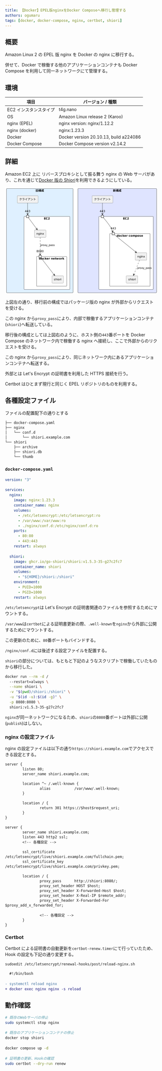 ```yaml
---
title: 【Docker】EPEL版nginxをDocker Composeへ移行し管理する
authors: ogumaru
tags: [docker, docker-compose, nginx, certbot, shiori]
---
```


## 概要

Amazon Linux 2 の EPEL 版 nginx を Docker の nginx に移行する。

併せて、Docker で稼働する他のアプリケーションコンテナも Docker Compose を利用して同一ネットワークにて管理する。

## 環境

| 項目                   | バージョン / 種類                      |
| ---------------------- | -------------------------------------- |
| EC2 インスタンスタイプ | t4g.nano                               |
| OS                     | Amazon Linux release 2 (Karoo)         |
| nginx (EPEL)           | nginx version: nginx/1.12.2            |
| nginx (docker)         | nginx:1.23.3                           |
| Docker                 | Docker version 20.10.13, build a224086 |
| Docker Compose         | Docker Compose version v2.14.2         |

## 詳細

Amazon EC2 上に リバースプロキシとして振る舞う nginx の Web サーバがあり、これを通じて[Docker 版の Shiori](https://github.com/go-shiori/shiori/pkgs/container/shiori)を利用できるようにしている。

![概要図](./outline.png "概要図")

上図左の通り、移行前の構成ではパッケージ版の nginx が外部からリクエストを受ける。

この nginx から`proxy_pass`により、内部で稼働するアプリケーションコンテナ(`shiori`)へ転送している。

移行後の構成としては上図右のように、ホスト側の`443`番ポートを Docker Compose のネットワーク内で稼働する nginx へ接続し、ここで外部からのリクエストを受ける。

この nginx から`proxy_pass`により、同じネットワーク内にあるアプリケーションコンテナへ転送する。

外部とは Let's Encrypt の証明書を利用した HTTPS 接続を行う。

Certbot はひとまず現行と同じく EPEL リポジトリのものを利用する。

## 各種設定ファイル

ファイルの配置配下の通りとする

```plaintext
├── docker-compose.yaml
├── nginx
│   └── conf.d
│       └── shiori.example.com
└── shiori
    ├── archive
    ├── shiori.db
    └── thumb
```

### `docker-compose.yaml`

```yml
version: "3"

services:
  nginx:
    image: nginx:1.23.3
    container_name: nginx
    volumes:
      - /etc/letsencrypt:/etc/letsencrypt:ro
      - /var/www:/var/www:ro
      - ./nginx/conf.d:/etc/nginx/conf.d:ro
    ports:
      - 80:80
      - 443:443
    restart: always

  shiori:
    image: ghcr.io/go-shiori/shiori:v1.5.3-35-g27c2fc7
    container_name: shiori
    volumes:
      - "${HOME}/shiori:/shiori"
    environment:
      - PUID=1000
      - PGID=1000
    restart: always
```

`/etc/letsencrypt`は Let's Encrypt の証明書関連のファイルを参照するためにマウントする。

`/var/www`は`certbot`による証明書更新の際、`.well-known`を`nginx`から外部に公開するためにマウントする。

この更新のために、`80`番ポートもバインドする。

`/nginx/conf.d`には後述する設定ファイルを配置する。

`shiori`の部分については、もともと下記のようなスクリプトで稼働していたものから移行した。

```bash
docker run --rm -d /
  --restart=always \
  --name shiori \
  -v "$(pwd)/shiori:/shiori" \
  -u "$(id -u):$(id -g)" \
  -p 8080:8080 \
  shiori:v1.5.3-35-g27c2fc7
```

`nginx`が同一ネットワークになるため、`shiori`の`8080`番ポートは外部に公開(`publish`)はしない。

### nginx の設定ファイル

nginx の設定ファイルは以下の通り`https://shiori.example.com`でアクセスできる設定とする。

```nginx
server {
        listen 80;
        server_name shiori.example.com;

        location ^~ /.well-known {
                alias           /var/www/.well-known;
        }

        location / {
                return 301 https://$host$request_uri;
        }
}

server {
        server_name shiori.example.com;
        listen 443 http2 ssl;
        <!-- 各種設定 -->

        ssl_certificate         /etc/letsencrypt/live/shiori.example.com/fullchain.pem;
        ssl_certificate_key     /etc/letsencrypt/live/shiori.example.com/privkey.pem;

        location / {
                proxy_pass      http://shiori:8080/;
                proxy_set_header HOST $host;
                proxy_set_header X-Forwarded-Host $host;
                proxy_set_header X-Real-IP $remote_addr;
                proxy_set_header X-Forwarded-For $proxy_add_x_forwarded_for;

                <!-- 各種設定 -->
        }
}
```

### Certbot

Certbot による証明書の自動更新を`certbot-renew.timer`にて行っていたため、Hook の設定も下記の通り変更する。

```bash
sudoedit /etc/letsencrypt/renewal-hooks/post/reload-nginx.sh
```

```diff
  #!/bin/bash

- systemctl reload nginx
+ docker exec nginx nginx -s reload
```

## 動作確認

```bash
# 既存のWebサーバの停止
sudo systemctl stop nginx

# 既存のアプリケーションコンテナの停止
docker stop shiori

docker compose up -d

# 証明書の更新、Hookの確認
sudo certbot --dry-run renew
```
